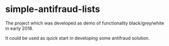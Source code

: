 # simple-antifraud-lists

The project which was developed as demo of functionality black/grey/white in early 2018. 

It could be used as quick start in developing some antifraud solution. 
 